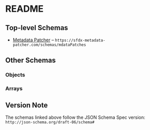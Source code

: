 # README

## Top-level Schemas

*   [Metadata Patcher](./mdatapatches.md) – `https://sfdx-metadata-patcher.com/schemas/mdataPatches`

## Other Schemas

### Objects



### Arrays



## Version Note

The schemas linked above follow the JSON Schema Spec version: `http://json-schema.org/draft-06/schema#`
